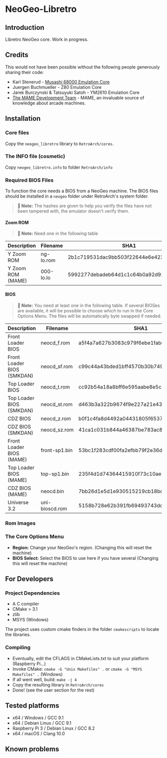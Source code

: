 
# NeoGeo-Libretro

## Introduction

Libretro NeoGeo core. Work in progress.

## Credits

This would not have been possible without the following people generously sharing their code:

* Karl Stenerud - [Musashi 68000 Emulation Core](https://github.com/kstenerud/Musashi)
* Juergen Buchmueller - Z80 Emulation Core
* Jarek Burczynski & Tatsuyuki Satoh - YM2610 Emulation Core
* [The MAME Development Team](http://www.mamedev.org/) - MAME, an invaluable source of knowledge about arcade machines.

## Installation

### Core files

Copy the `neogeo_libretro` library to `RetroArch/cores`.

### The INFO file (cosmetic)

Copy `neogeo_libretro.info` to folder `RetroArch/info`

### Required BIOS Files

To function the core needs a BIOS from a NeoGeo machine. The BIOS files should be installed in a `neogeo` folder under RetroArch's system folder.

> **&#128211; Note:** The hashes are given to help you verify the files have not been tampered with, the emulator doesn't verify them.

#### Zoom ROM

> **&#128211; Note:** Need one in the following table

|Description        | Filename  | SHA1                                     |
|-------------------|-----------|------------------------------------------|
| Y Zoom ROM        | ng-lo.rom | 2b1c719531dac9bb503f22644e6e4236b91e7cfc |
| Y Zoom ROM (MAME) | 000-lo.lo | 5992277debadeb64d1c1c64b0a92d9293eaf7e4a |

#### BIOS

> **&#128211; Note:** You need at least one in the following table. If several BIOSes are available, it will be possible to choose which to run in the Core Options Menu.
The files will be automatically byte swapped if needed. 

| Description                | Filename       | SHA1                                     |
|----------------------------|----------------|------------------------------------------|
| Front Loader BIOS          | neocd_f.rom    | a5f4a7a627b3083c979f6ebe1fabc5d2df6d083b |
| Front Loader BIOS (SMKDAN) | neocd_sf.rom   | c99c44a43bded1bff4570b30b74975601bd3f94e |
| Top Loader BIOS            | neocd_t.rom    | cc92b54a18a8bff6e595aabe8e5c360ba9e62eb5 |
| Top Loader BIOS (SMKDAN)   | neocd_st.rom   | d463b3a322b9674f9e227a21e43898019ce0e642 |
| CDZ BIOS                   | neocd_z.rom    | b0f1c4fa8d4492a04431805f6537138b842b549f |
| CDZ BIOS (SMKDAN)          | neocd_sz.rom   | 41ca1c031b844a46387be783ac862c76e65afbb3 |
| Front Loader BIOS (MAME)   | front-sp1.bin  | 53bc1f283cdf00fa2efbb79f2e36d4c8038d743a |
| Top Loader BIOS (MAME)     | top-sp1.bin    | 235f4d1d74364415910f73c10ae5482d90b4274f |
| CDZ BIOS (MAME)            | neocd.bin      | 7bb26d1e5d1e930515219cb18bcde5b7b23e2eda |
| Universe 3.2               | uni-bioscd.rom | 5158b728e62b391fb69493743dcf7abbc62abc82 |

### Rom Images



### The Core Options Menu

* **Region:** Change your NeoGeo's region. (Changing this will reset the machine)
* **BIOS Select:** Select the BIOS to use here if you have several (Changing this will reset the machine)

## For Developers

### Project Dependencies

* A C compiler
* CMake > 3.1
* zlib
* MSYS (Windows)

The project uses custom cmake finders in the folder `cmakescripts` to locate the libraries.

### Compiling

* Eventually, edit the CFLAGS in CMakeLists.txt to suit your platform (Raspberry Pi...)
* Invoke CMake: `cmake -G "Unix Makefiles" .` or `cmake -G "MSYS Makefiles" .` (Windows)
* If all went well, build: `make -j 4`
* Copy the resulting library in `RetroArch/cores`
* Done! (see the user section for the rest)

## Tested platforms

* x64 / Windows / GCC 9.1
* x64 / Debian Linux / GCC 9.1
* Raspberry Pi 3 / Debian Linux / GCC 8.2
* x64 / macOS / Clang 10.0

## Known problems

